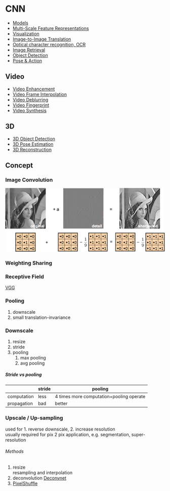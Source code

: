 # CNN
* [Models](models.md)
* [Multi-Scale Feature Representations](multi-scale_feature_representations.md)
* [Visualization](visualization.md)
* [Image-to-Image Translation](img2img/index.md)
* [Optical character recognition, OCR](optical_character_recognition.md)
* [Image Retrieval](image_retrieval.md)
* [Object Detection](object_detection/index.md)
* [Pose & Action](pose/index.md)
## Video
* [Video Enhancement](video/video_enhancement.md)
* [Video Frame Interpolation](video/video_frame_interpolation.md)
* [Video Deblurring](video/video_deblurring.md)
* [Video Fingerprint](video/video_fingerprint.md)
* [Video Synthesis](video/video_synthesis.md)

## 3D
* [3D Object Detection](3D/3D_object_detection.md)
* [3D Pose Estimation](3D/3D_pose_estimation.md)
* [3D Reconstruction](3D/3D_reconstruction.md)

## Concept
### Image Convolution
![](img/image_convolution.png)
### Weighting Sharing
### Receptive Field
[VGG](models.html#vgg-iclr-2014)
### Pooling
1. downscale
1. small translation-invariance

### Downscale
1. resize
1. stride
1. pooling
    1. max pooling
    1. avg pooling

##### Stride vs pooling

|           |stride|pooling|
|-----------|------|-------|
|computation|less  |4 times more computation+pooling operate|
|propagation|bad   |better |

### Upscale / Up-sampling
used for 1. reverse downscale, 2. increase resolution  
usually required for pix 2 pix application, e.g. segmentation, super-resolution
###### Methods
1. resize  
    resampling and interpolation
1. deconvolution [Deconvnet](models.html#deconvolution)
1. [PixelShuffle](models.html#pixelshuffle-cvpr-2016)
